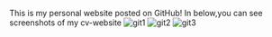 This is my personal website posted on GitHub!
In below,you can see screenshots of my cv-website
![git1](https://user-images.githubusercontent.com/78680517/108596655-7aa7b800-7397-11eb-86f2-7d06e5bf73d8.jpg)
![git2](https://user-images.githubusercontent.com/78680517/108596656-7b404e80-7397-11eb-9842-bfb21ffe680e.jpg)
![git3](https://user-images.githubusercontent.com/78680517/108596657-7bd8e500-7397-11eb-91a3-9c51ccf95f3f.jpg)